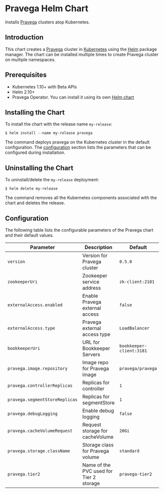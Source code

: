 # Pravega Helm Chart

Installs [Pravega](https://github.com/pravega/pravega) clusters atop Kubernetes.

## Introduction

This chart creates a [Pravega](https://github.com/pravega/pravega) cluster in [Kubernetes](http://kubernetes.io) using the [Helm](https://helm.sh) package manager. The chart can be installed multiple times to create Pravega cluster on multiple namespaces.

## Prerequisites

  - Kubernetes 1.10+ with Beta APIs
  - Helm 2.10+
  - Pravega Operator. You can install it using its own [Helm chart](https://github.com/pravega/pravega-operator/tree/master/charts/pravega-operator)

## Installing the Chart

To install the chart with the release name `my-release`:

```
$ helm install --name my-release pravega
```

The command deploys pravega on the Kubernetes cluster in the default configuration. The [configuration](#configuration) section lists the parameters that can be configured during installation.

## Uninstalling the Chart

To uninstall/delete the `my-release` deployment:

```
$ helm delete my-release
```

The command removes all the Kubernetes components associated with the chart and deletes the release.

## Configuration

The following table lists the configurable parameters of the Pravega chart and their default values.

| Parameter | Description | Default |
| ----- | ----------- | ------ |
| `version` | Version for Pravega cluster | `0.5.0` |
| `zookeeperUri` | Zookeeper service address | `zk-client:2181` |
| `externalAccess.enabled` | Enable Pravega external access | `false` |
| `externalAccess.type` | Pravega external access type | `LoadBalancer` |
| `bookkeeperUri` | URL for Bookkeeper Servers | `bookkeeper-client:3181` |
| `pravega.image.repository` | Image repo for Pravega image | `pravega/pravega` |
| `pravega.controllerReplicas` | Replicas for controller | `1` |
| `pravega.segmentStoreReplicas` | Replicas for segmentStore | `1` |
| `pravega.debugLogging` | Enable debug logging | `false` |
| `pravega.cacheVolumeRequest` | Request storage for cacheVolume | `20Gi` |
| `pravega.storage.className` | Storage class for Pravega volume | `standard` |
| `pravega.tier2` | Name of the PVC used for Tier 2 storage | `pravega-tier2` |
